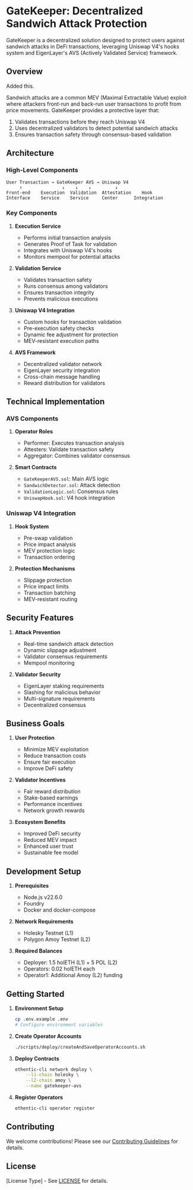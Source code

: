 # GateKeeper: Decentralized Sandwich Attack Protection

GateKeeper is a decentralized solution designed to protect users against sandwich attacks in DeFi transactions, leveraging Uniswap V4's hooks system and EigenLayer's AVS (Actively Validated Service) framework.

## Overview

Added this.

Sandwich attacks are a common MEV (Maximal Extractable Value) exploit where attackers front-run and back-run user transactions to profit from price movements. GateKeeper provides a protective layer that:

1. Validates transactions before they reach Uniswap V4
2. Uses decentralized validators to detect potential sandwich attacks
3. Ensures transaction safety through consensus-based validation

## Architecture

### High-Level Components

```
User Transaction → GateKeeper AVS → Uniswap V4
     ↑               ↓    ↓    ↓         ↓
Front-end    Execution  Validation  Attestation    Hook
Interface    Service    Service     Center      Integration
```

### Key Components

1. **Execution Service**
   - Performs initial transaction analysis
   - Generates Proof of Task for validation
   - Integrates with Uniswap V4's hooks
   - Monitors mempool for potential attacks

2. **Validation Service**
   - Validates transaction safety
   - Runs consensus among validators
   - Ensures transaction integrity
   - Prevents malicious executions

3. **Uniswap V4 Integration**
   - Custom hooks for transaction validation
   - Pre-execution safety checks
   - Dynamic fee adjustment for protection
   - MEV-resistant execution paths

4. **AVS Framework**
   - Decentralized validator network
   - EigenLayer security integration
   - Cross-chain message handling
   - Reward distribution for validators

## Technical Implementation

### AVS Components

1. **Operator Roles**
   - Performer: Executes transaction analysis
   - Attesters: Validate transaction safety
   - Aggregator: Combines validator consensus

2. **Smart Contracts**
   - `GateKeeperAVS.sol`: Main AVS logic
   - `SandwichDetector.sol`: Attack detection
   - `ValidationLogic.sol`: Consensus rules
   - `UniswapHook.sol`: V4 hook integration

### Uniswap V4 Integration

1. **Hook System**
   - Pre-swap validation
   - Price impact analysis
   - MEV protection logic
   - Transaction ordering

2. **Protection Mechanisms**
   - Slippage protection
   - Price impact limits
   - Transaction batching
   - MEV-resistant routing

## Security Features

1. **Attack Prevention**
   - Real-time sandwich attack detection
   - Dynamic slippage adjustment
   - Validator consensus requirements
   - Mempool monitoring

2. **Validator Security**
   - EigenLayer staking requirements
   - Slashing for malicious behavior
   - Multi-signature requirements
   - Decentralized consensus

## Business Goals

1. **User Protection**
   - Minimize MEV exploitation
   - Reduce transaction costs
   - Ensure fair execution
   - Improve DeFi safety

2. **Validator Incentives**
   - Fair reward distribution
   - Stake-based earnings
   - Performance incentives
   - Network growth rewards

3. **Ecosystem Benefits**
   - Improved DeFi security
   - Reduced MEV impact
   - Enhanced user trust
   - Sustainable fee model

## Development Setup

1. **Prerequisites**
   - Node.js v22.6.0
   - Foundry
   - Docker and docker-compose

2. **Network Requirements**
   - Holesky Testnet (L1)
   - Polygon Amoy Testnet (L2)

3. **Required Balances**
   - Deployer: 1.5 holETH (L1) + 5 POL (L2)
   - Operators: 0.02 holETH each
   - Operator1: Additional Amoy (L2) funding

## Getting Started

1. **Environment Setup**
   ```bash
   cp .env.example .env
   # Configure environment variables
   ```

2. **Create Operator Accounts**
   ```bash
   ./scripts/deploy/createAndSaveOperatorAccounts.sh
   ```

3. **Deploy Contracts**
   ```bash
   othentic-cli network deploy \
       --l1-chain holesky \
       --l2-chain amoy \
       --name gatekeeper-avs
   ```

4. **Register Operators**
   ```bash
   othentic-cli operator register
   ```

## Contributing

We welcome contributions! Please see our [Contributing Guidelines](CONTRIBUTING.md) for details.

## License

[License Type] - See [LICENSE](LICENSE) for details.